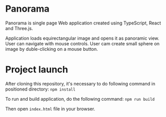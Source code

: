 # Panorama

Panorama is single page Web application created using TypeScript, React and Three.js.


Application loads equirectangular image and opens it as panoramic view.
User can navigate with mouse controls.
User cam create small sphere on image by duble-clicking on a mouse button.

# Project launch

After cloning this repository, it's necessary to do following command in positioned directory: 
`npm install`

To run and build application, do the following command:
`npm run build`

Then open `index.html` file in your browser.
